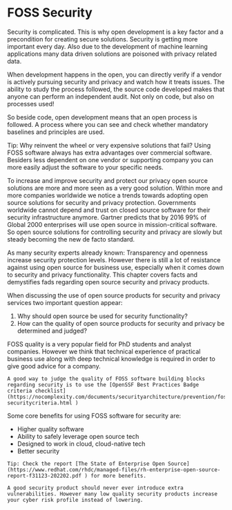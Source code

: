 # FOSS Security

Security is complicated. This is why open development is a key factor and a precondition for creating secure solutions. Security is getting more important every day. Also due to the development of machine learning applications many data driven solutions are poisoned with privacy related data.

When development happens in the open, you can directly verify if a vendor is actively pursuing security and privacy and watch how it treats issues. The ability to study the process followed, the source code developed makes that anyone can perform an independent audit. Not only on code, but also on processes used!

So beside code, open development means that an open process is followed. A process where you can see and check whether mandatory baselines and principles are used.

Tip: Why reinvent the wheel or very expensive solutions that fail?
Using FOSS software always has extra advantages over commercial software. Besiders less dependent on one vendor or supporting company you can more easily adjust the software to your specific needs.

To increase and improve security and protect our privacy open source solutions are more and more seen as a very good solution. Within more and more companies worldwide we notice a trends towards adopting open source solutions for security and privacy protection. Governments worldwide cannot depend and trust on closed source software for their security infrastructure anymore. Gartner predicts that by 2016 99% of Global 2000 enterprises will use open source in mission-critical software. So open source solutions for controlling security and privacy are slowly but steady becoming the new de facto standard. 

As many security experts already known: Transparency and openness increase
security protection levels. However there is still a lot of resistance against using open source for business use, especially when it comes down to security and privacy functionality.
This chapter covers facts and demystifies fads regarding open source security and privacy products. 

When discussing the use of open source products for security and privacy services two important question appear:
1. Why should open source be used for security  functionality?
2. How can the quality of open source products for security and privacy be determined and judged?

FOSS quality is a very popular field for PhD students and analyst companies. However we think that technical experience of practical business use along with deep technical knowledge is required in order to give good advice for a company.

```{tip} Smart and fast quality check for FOSS security software
A good way to judge the quality of FOSS software building blocks regarding security is to use the [OpenSSF Best Practices Badge criteria checklist] (https://nocomplexity.com/documents/securityarchitecture/prevention/foss-securitycriteria.html )

```

Some core benefits for using FOSS software for security are:
* Higher quality software 
*	Ability to safely leverage open source tech
*	Designed to work in cloud, cloud-native tech 
*	Better security 

```{tip} Tip to convince your peers
Tip: Check the report [The State of Enterprise Open Source](https://www.redhat.com/rhdc/managed-files/rh-enterprise-open-source-report-f31123-202202.pdf ) for more benefits.

```

```{warning} Warning
A good security product should never ever introduce extra vulnerabilities. However many low quality security products increase your cyber risk profile instead of lowering.
```

